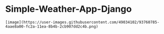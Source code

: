 # Simple-Weather-App-Django


    [image](https://user-images.githubusercontent.com/49034102/93760785-4aae8a00-fc2a-11ea-8b4b-2cb907dd2c4b.png) 
